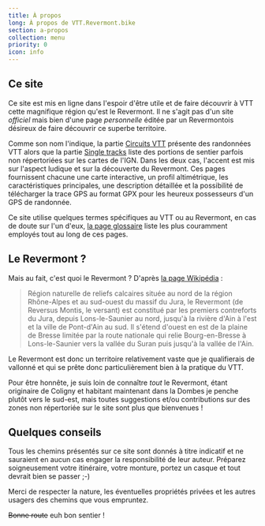 ```yaml
---
title: À propos
long: À propos de VTT.Revermont.bike
section: a-propos
collection: menu
priority: 0
icon: info
---
```


## Ce site

Ce site est mis en ligne dans l'espoir d'être utile et de faire découvrir à VTT
cette magnifique région qu'est le Revermont. Il ne s'agit pas d'un site
*officiel* mais bien d'une page *personnelle* éditée par un Revermontois
désireux de faire découvrir ce superbe territoire.

Comme son nom l'indique, la partie [Circuits VTT](/randonnees/) présente des
randonnées VTT alors que la partie [Single tracks](/single-tracks/) liste des
portions de sentier parfois non répertoriées sur les cartes de l'IGN.  Dans les
deux cas, l'accent est mis sur l'aspect ludique et sur la découverte du
Revermont. Ces pages fournissent chacune une carte interactive, un profil
altimétrique, les caractéristiques principales, une description détaillée et la
possibilité de télécharger la trace GPS au format GPX pour les heureux
possesseurs d'un GPS de randonnée.

Ce site utilise quelques termes spécifiques au VTT ou au Revermont, en cas de
doute sur l'un d'eux, [la page glossaire](/glossaire/) liste les plus couramment
employés tout au long de ces pages.

## Le Revermont&nbsp;?

Mais au fait, c'est quoi le Revermont&nbsp;? D'après [la page
Wikipédia](http://fr.wikipedia.org/wiki/Revermont)&nbsp;:

> Région naturelle de reliefs calcaires située au nord de la région Rhône-Alpes
> et au sud-ouest du massif du Jura, le Revermont (de Reversus Montis, le
> versant) est constitué par les premiers contreforts du Jura, depuis
> Lons-le-Saunier au nord, jusqu'à la rivière d'Ain à l'est et la ville de
> Pont-d'Ain au sud. Il s'étend d'ouest en est de la plaine de Bresse limitée
> par la route nationale qui relie Bourg-en-Bresse à Lons-le-Saunier vers la
> vallée du Suran puis jusqu'à la vallée de l'Ain.

Le Revermont est donc un territoire relativement vaste que je qualifierais de
vallonné et qui se prête donc particulièrement bien à la pratique du VTT.

Pour être honnête, je suis loin de connaître *tout* le Revermont, étant
originaire de Coligny et habitant maintenant dans la Dombes je penche plutôt
vers le sud-est, mais toutes suggestions et/ou contributions sur des zones non
répertoriée sur le site sont plus que bienvenues&nbsp;!

## Quelques conseils

Tous les chemins présentés sur ce site sont donnés à titre indicatif et ne
sauraient en aucun cas engager la responsibilité de leur auteur. Préparez
soigneusement votre itinéraire, votre monture, portez un casque et tout devrait
bien se passer ;-)

Merci de respecter la nature, les éventuelles propriétés privées et les autres
usagers des chemins que vous empruntez.

~~Bonne route~~ euh bon sentier&nbsp;!
